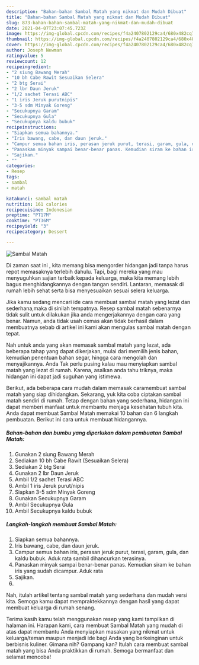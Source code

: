 ```yaml
---
description: "Bahan-bahan Sambal Matah yang nikmat dan Mudah Dibuat"
title: "Bahan-bahan Sambal Matah yang nikmat dan Mudah Dibuat"
slug: 873-bahan-bahan-sambal-matah-yang-nikmat-dan-mudah-dibuat
date: 2021-04-07T23:07:45.723Z
image: https://img-global.cpcdn.com/recipes/f4a2407802129ca4/680x482cq70/sambal-matah-foto-resep-utama.jpg
thumbnail: https://img-global.cpcdn.com/recipes/f4a2407802129ca4/680x482cq70/sambal-matah-foto-resep-utama.jpg
cover: https://img-global.cpcdn.com/recipes/f4a2407802129ca4/680x482cq70/sambal-matah-foto-resep-utama.jpg
author: Joseph Newman
ratingvalue: 5
reviewcount: 12
recipeingredient:
- "2 siung Bawang Merah"
- "10 bh Cabe Rawit Sesuaikan Selera"
- "2 btg Serai"
- "2 lbr Daun Jeruk"
- "1/2 sachet Terasi ABC"
- "1 iris Jeruk purutnipis"
- "3-5 sdm Minyak Goreng"
- "Secukupnya Garam"
- "Secukupnya Gula"
- "Secukupnya kaldu bubuk"
recipeinstructions:
- "Siapkan semua bahannya."
- "Iris bawang, cabe, dan daun jeruk."
- "Campur semua bahan iris, perasan jeruk purut, terasi, garam, gula, dan kaldu bubuk. Aduk rata sambil dihancurkan terasinya."
- "Panaskan minyak sampai benar-benar panas. Kemudian siram ke bahan iris yang sudah dicampur. Aduk rata"
- "Sajikan."
- ""
categories:
- Resep
tags:
- sambal
- matah

katakunci: sambal matah 
nutrition: 161 calories
recipecuisine: Indonesian
preptime: "PT17M"
cooktime: "PT36M"
recipeyield: "3"
recipecategory: Dessert

---
```



![Sambal Matah](https://img-global.cpcdn.com/recipes/f4a2407802129ca4/680x482cq70/sambal-matah-foto-resep-utama.jpg)

Di zaman  saat ini , kita memang bisa mengorder hidangan jadi tanpa harus repot memasaknya terlebih dahulu. Tapi, bagi mereka yang mau menyuguhkan sajian terbaik kepada keluarga, maka kita memang lebih bagus menghidangkannya dengan tangan sendiri. Lantaran, memasak di rumah lebih sehat serta bisa menyesuaikan sesuai selera keluarga.

Jika kamu sedang mencari ide cara membuat sambal matah yang lezat dan sederhana,maka di sinilah tempatnya. Resep sambal matah  sebenarnya tidak sulit untuk dilakukan jika anda mengerjakannya dengan cara yang benar. Namun, anda tidak usah cemas akan tidak berhasil dalam membuatnya 
sebab di artikel ini kami akan mengulas sambal matah dengan tepat.  



Nah untuk anda yang akan memasak sambal matah yang lezat, ada beberapa tahap yang dapat dikerjakan, mulai dari memilih jenis bahan, kemudian penentuan bahan segar, hingga cara mengolah dan menyajikannya. Anda Tak perlu pusing kalau mau menyiapkan sambal matah yang lezat di rumah. Karena, asalkan anda  tahu triknya, maka hidangan ini dapat jadi suguhan yang istimewa.

Berikut, ada beberapa cara mudah dalam memasak caramembuat sambal matah yang siap dihidangkan. Sekarang, yuk kita coba ciptakan sambal matah sendiri di rumah. Tetap dengan bahan yang sederhana, hidangan ini dapat memberi manfaat untuk membantu menjaga kesehatan tubuh kita. Anda dapat membuat Sambal Matah memakai 10 bahan dan 6 langkah pembuatan. Berikut ini cara untuk membuat hidangannya.

<!--inarticleads1-->

##### Bahan-bahan dan bumbu yang diperlukan dalam pembuatan Sambal Matah:

1. Gunakan 2 siung Bawang Merah
1. Sediakan 10 bh Cabe Rawit (Sesuaikan Selera)
1. Sediakan 2 btg Serai
1. Gunakan 2 lbr Daun Jeruk
1. Ambil 1/2 sachet Terasi ABC
1. Ambil 1 iris Jeruk purut/nipis
1. Siapkan 3-5 sdm Minyak Goreng
1. Gunakan Secukupnya Garam
1. Ambil Secukupnya Gula
1. Ambil Secukupnya kaldu bubuk




<!--inarticleads2-->

##### Langkah-langkah membuat Sambal Matah:

1. Siapkan semua bahannya.
1. Iris bawang, cabe, dan daun jeruk.
1. Campur semua bahan iris, perasan jeruk purut, terasi, garam, gula, dan kaldu bubuk. Aduk rata sambil dihancurkan terasinya.
1. Panaskan minyak sampai benar-benar panas. Kemudian siram ke bahan iris yang sudah dicampur. Aduk rata
1. Sajikan.
1. 




Nah, itulah artikel tentang  sambal matah  yang sederhana dan mudah versi kita. Semoga kamu dapat mempraktekkannya dengan hasil yang dapat membuat keluarga di rumah senang. 

Terima kasih kamu telah menggunakan resep yang kami tampilkan di halaman ini. Harapan kami, cara membuat  Sambal Matah yang mudah di atas dapat membantu Anda menyiapkan masakan yang nikmat untuk keluarga/teman maupun menjadi ide bagi Anda yang berkeinginan untuk berbisnis kuliner. Gimana nih? Gampang kan? Itulah cara membuat sambal matah yang bisa Anda praktikkan di rumah. Semoga bermanfaat dan selamat mencoba!

